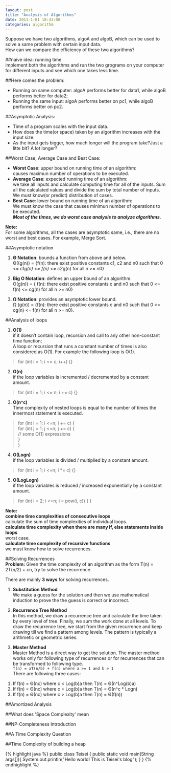 ```yaml
---
layout: post
title: "Analysis of Algorithms"
date: 2011-1-01 18:43:00
categories: algorithm
---
```


Suppose we have two algorithms, algoA and algoB, which can be used to solve a same problem with certain input data.   
How can we compare the efficiency of these two algorithms? 
    
##naive idea: running time   
implement both the algorithms and run the two grograms on your computer for different inputs and see which one takes less time.

##Here comes the problem:   
+ Running on same computer: algoA performs better for data1, while algoB performs better for data2;  
+ Running the same input: algoA performs better on pc1, while algoB performs better on pc2.   


##Asymptotic Analysis:   
+ Time of a program scales with the input data.  
+ How does the time(or space) taken by an algorithm increases with the input size.  
+ As the input gets bigger, how much longer will the program take?Just a litte bit? A lot longer?  


##Worst Case, Average Case and Best Case:  
+ **Worst Case**: upper bound on running time of an algorithm:  
causes maximun number of operations to be executed.  
+ **Average Case**: expected running time of an algorithm:  
we take all inputs and calculate computing time for all of the inputs. Sum all the calculated values and divide the sum by total number of inputs. 
We must know(or predict) distribution of cases.  
+ **Best Case**: lower bound on running time of an algorithm:  
We must know the case that causes minimun number of operations to be executed.  
***Most of the times, we do worst case analysis to analyze algorithms.***

**Note:**  
For some algorithms, all the cases are asymptotic same, i.e., there are no worst and best cases. For example, Merge Sort.


##Asymptotic notation  
1. **Θ Notation**: bounds a function from above and below.  
 Θ((g(n)) = {f(n): there exist positive constants c1, c2 and n0 such that
                   0 <= c1*g(n) <= f(n) <= c2*g(n) for all n >= n0}   
                   
2. **Big O Notation**: defines an upper bound of an algorithm.  
 O(g(n)) = { f(n): there exist positive constants c and n0 such that 
                   0 <= f(n) <= cg(n) for all n >= n0}    
3. **Ω Notation**: provides an asymptotic lower bound.    
 Ω (g(n)) = {f(n): there exist positive constants c and n0 such that 
                   0 <= cg(n) <= f(n) for all n >= n0}.  
   
  
  
##Analysis of loops  
1. **O(1)**  
 if it doesn’t contain loop, recursion and call to any other non-constant time function;  
 A loop or recursion that runs a constant number of times is also considered as O(1). For example the following loop is O(1).  
>for (int i = 1; i <= c; i++) {}  
2. **O(n)**  
if the loop variables is incremented / decremented by a constant amount.  
>for (int i = 1; i <= n; i += c) {}  
3. **O(n^c)**  
Time complexity of nested loops is equal to the number of times the innermost statement is executed.  
>for (int i = 1; i <=n; i += c) {  
>for (int j = 1; j <=n; j += c) {  
>           // some O(1) expressions  
>        }  
>    }      
4. **O(Logn)**  
if the loop variables is divided / multiplied by a constant amount.  
>for (int i = 1; i <=n; i *= c) {}   
5. **O(LogLogn)**   
if the loop variables is reduced / increased exponentially by a constant amount.  
>for (int i = 2; i <=n; i = pow(i, c)) { }    
  
**Note:**  
**combine time complexities of consecutive loops**  
   calculate the sum of time complexities of individual loops.  
**calculate time complexity when there are many if, else statements inside loops**  
   worst case.  
**calculate time complexity of recursive functions**  
   we must know how to solve recurrences.    
  
   
##Solving Recurrences  
**Problem:** Given the time complexity of an algorithm as the form T(n) = 2T(n/2) + cn, try to solve the recurrence.   
   
There are mainly **3 ways** for solving recurrences.  
  
1. **Substitution Method**  
 We make a guess for the solution and then we use mathematical induction to prove the the guess is correct or incorrect.  
  
2. **Recurrence Tree Method**  
In this method, we draw a recurrence tree and calculate the time taken by every level of tree. 
Finally, we sum the work done at all levels. 
To draw the recurrence tree, we start from the given recurrence and keep drawing till we find a pattern among levels. 
The pattern is typically a arithmetic or geometric series.  
  
3. **Master Method**  
Master Method is a direct way to get the solution. 
The master method works only for following type of recurrences or for recurrences that can be transformed to following type.  
`T(n) = aT(n/b) + f(n) where a >= 1 and b > 1`  
There are following three cases:    
1) If f(n) = Θ(nc) where c < Log(b)a then T(n) = Θ(n^Log(b)a)  
2) If f(n) = Θ(nc) where c = Log(b)a then T(n) = Θ(n^c * Logn)  
3) If f(n) = Θ(nc) where c > Log(b)a then T(n) = Θ(f(n))  


##Amortized Analysis  

##What does 'Space Complexity' mean  

##NP-Completeness Introduction  

##A Time Complexity Question  

##Time  Complexity of building a heap  

   
{% highlight java %}
public class Teisei {
    public static void main(String args[]){
        System.out.println("Hello world! This is Teisei's blog");
    }
}
{% endhighlight %}